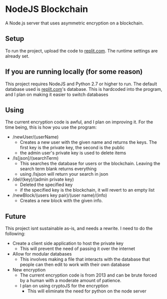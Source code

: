 # NodeJS Blockchain
A Node.js server that uses asymmetric encryption on a blockchain.

## Setup
To run the project, upload the code to [replit.com](https://replit.com). The runtime settings are already set.

## If you are running locally (for some reason)
This project requires NodeJS and Python 2.7 or higher to run. The default database used is [replit.com](https://replit.com)'s database. This is hardcoded into the program, and I plan on making it easier to switch databases

## Using
The current encryption code is awful, and I plan on improving it. For the time being, this is how you use the program:

* /newUser/(userName)
  * Creates a new user with the given name and returns the keys. The first key is the private key, the second is the public
  * the admin user's private key is used to delete items
* /ls[json]/(searchTerm)
  * This searches the database for users or the blockchain. Leaving the search term blank returns everything
  * using /lsjson will return your search in json
* /del/(key)/(admin private key)
  * Deleted the specified key
  * if the specified key is the blockchain, it will revert to an empty list
* /newBlock/(users key pair)/(user name)/(info)
  * Creates a new block with the given info.
  
## Future
This project isnt sustainable as-is, and needs a rewrite. I need to do the following:
* Create a client side application to host the private key
  * This will prevent the need of passing it over the internet
* Allow for modular databases
  * This involves making a file that interacts with the database that people can then edit to work with their own database
* New encryption
  * The current encryption code is from 2013 and can be brute forced by a human with a moderate amount of patience.
  * I plan on using cryptoJS for the encryption
    * This will eliminate the need for python on the node server
